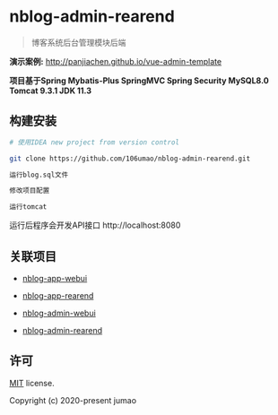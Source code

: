 # nblog-admin-rearend

>博客系统后台管理模块后端


**演示案例:** http://panjiachen.github.io/vue-admin-template


**项目基于Spring Mybatis-Plus SpringMVC Spring Security MySQL8.0 Tomcat 9.3.1 JDK 11.3**

## 构建安装


```bash
# 使用IDEA new project from version control

git clone https://github.com/106umao/nblog-admin-rearend.git

运行blog.sql文件

修改项目配置

运行tomcat

```

运行后程序会开发API接口 http://localhost:8080

## 关联项目

- [nblog-app-webui](https://github.com/106umao/nblog-app-webui)

- [nblog-app-rearend](https://github.com/106umao/nblog-app-rearend)

- [nblog-admin-webui](https://github.com/106umao/nblog-admin-webui)

- [nblog-admin-rearend](https://github.com/106umao/nblog-admin-rearend)


## 许可

[MIT](https://github.com/PanJiaChen/vue-admin-template/blob/master/LICENSE) license.

Copyright (c) 2020-present jumao
